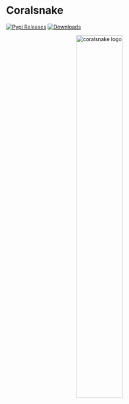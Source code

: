 # Coralsnake

[![Pypi Releases](https://img.shields.io/pypi/v/coralsnake.svg)](https://pypi.python.org/pypi/coralsnake)
[![Downloads](https://pepy.tech/badge/coralsnake)](https://pepy.tech/project/coralsnake)

<p align="center">
    <picture>
        <img alt="coralsnake logo" src="https://coralsnake.yech.science/coralsnake_DNA.png" style="width: 50%">
    </picture>
</p>
